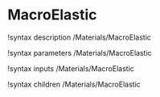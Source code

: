 <!-- MOOSE Documentation Stub: Remove this when content is added. -->

# MacroElastic

!syntax description /Materials/MacroElastic

!syntax parameters /Materials/MacroElastic

!syntax inputs /Materials/MacroElastic

!syntax children /Materials/MacroElastic
